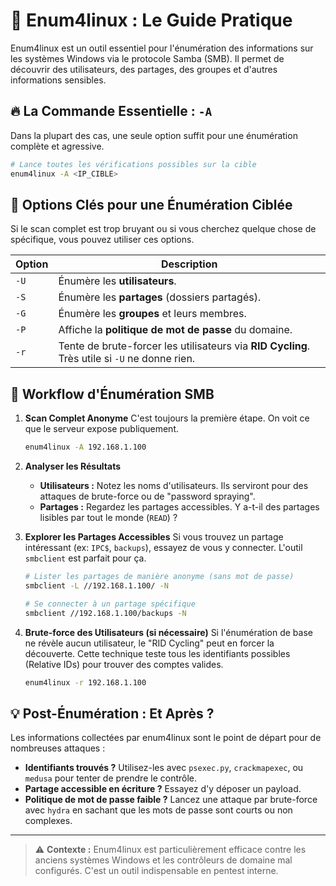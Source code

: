 # 🐧 Enum4linux : Le Guide Pratique

Enum4linux est un outil essentiel pour l'énumération des informations sur les systèmes Windows via le protocole Samba (SMB). Il permet de découvrir des utilisateurs, des partages, des groupes et d'autres informations sensibles.

## 🔥 La Commande Essentielle : `-A`

Dans la plupart des cas, une seule option suffit pour une énumération complète et agressive.

```bash
# Lance toutes les vérifications possibles sur la cible
enum4linux -A <IP_CIBLE>
```

## 🎯 Options Clés pour une Énumération Ciblée

Si le scan complet est trop bruyant ou si vous cherchez quelque chose de spécifique, vous pouvez utiliser ces options.

| Option | Description |
|---|---|
| `-U` | Énumère les **utilisateurs**. |
| `-S` | Énumère les **partages** (dossiers partagés). |
| `-G` | Énumère les **groupes** et leurs membres. |
| `-P` | Affiche la **politique de mot de passe** du domaine. |
| `-r` | Tente de brute-forcer les utilisateurs via **RID Cycling**. Très utile si `-U` ne donne rien. |

## 🚀 Workflow d'Énumération SMB

1.  **Scan Complet Anonyme**
    C'est toujours la première étape. On voit ce que le serveur expose publiquement.
    ```bash
    enum4linux -A 192.168.1.100
    ```

2.  **Analyser les Résultats**
    -   **Utilisateurs :** Notez les noms d'utilisateurs. Ils serviront pour des attaques de brute-force ou de "password spraying".
    -   **Partages :** Regardez les partages accessibles. Y a-t-il des partages lisibles par tout le monde (`READ`) ?

3.  **Explorer les Partages Accessibles**
    Si vous trouvez un partage intéressant (ex: `IPC$`, `backups`), essayez de vous y connecter. L'outil `smbclient` est parfait pour ça.
    ```bash
    # Lister les partages de manière anonyme (sans mot de passe)
    smbclient -L //192.168.1.100/ -N

    # Se connecter à un partage spécifique
    smbclient //192.168.1.100/backups -N
    ```

4.  **Brute-force des Utilisateurs (si nécessaire)**
    Si l'énumération de base ne révèle aucun utilisateur, le "RID Cycling" peut en forcer la découverte. Cette technique teste tous les identifiants possibles (Relative IDs) pour trouver des comptes valides.
    ```bash
    enum4linux -r 192.168.1.100
    ```

## 💡 Post-Énumération : Et Après ?

Les informations collectées par enum4linux sont le point de départ pour de nombreuses attaques :

-   **Identifiants trouvés ?** Utilisez-les avec `psexec.py`, `crackmapexec`, ou `medusa` pour tenter de prendre le contrôle.
-   **Partage accessible en écriture ?** Essayez d'y déposer un payload.
-   **Politique de mot de passe faible ?** Lancez une attaque par brute-force avec `hydra` en sachant que les mots de passe sont courts ou non complexes.

---
> ⚠️ **Contexte :** Enum4linux est particulièrement efficace contre les anciens systèmes Windows et les contrôleurs de domaine mal configurés. C'est un outil indispensable en pentest interne.
